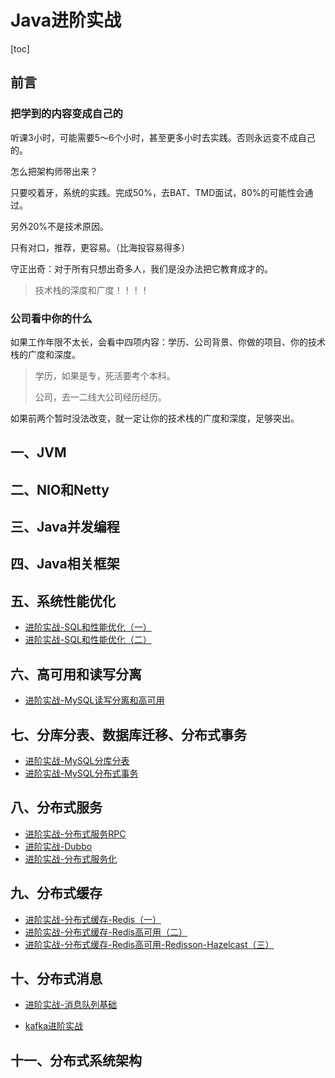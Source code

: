 # Java进阶实战

[toc]

## 前言

### 把学到的内容变成自己的

听课3小时，可能需要5～6个小时，甚至更多小时去实践。否则永远变不成自己的。

怎么把架构师带出来？

只要咬着牙，系统的实践。完成50%，去BAT、TMD面试，80%的可能性会通过。

另外20%不是技术原因。

只有对口，推荐，更容易。（比海投容易得多）

守正出奇：对于所有只想出奇多人，我们是没办法把它教育成才的。

> 技术栈的深度和广度！！！！

### 公司看中你的什么

如果工作年限不太长，会看中四项内容：学历、公司背景、你做的项目、你的技术栈的广度和深度。

> 学历，如果是专，死活要考个本科。
>
> 公司，去一二线大公司经历经历。

如果前两个暂时没法改变，就一定让你的技术栈的广度和深度，足够突出。

## 一、JVM

## 二、NIO和Netty

## 三、Java并发编程

## 四、Java相关框架

## 五、系统性能优化

- [进阶实战-SQL和性能优化（一）](https://github.com/hefrankeleyn/JAVARebuild/blob/main/05_SQL%E6%80%A7%E8%83%BD%E4%BC%98%E5%8C%96/2021-12-26-%E8%BF%9B%E9%98%B6%E5%AE%9E%E6%88%98-SQL%E5%92%8C%E6%80%A7%E8%83%BD%E4%BC%98%E5%8C%96%EF%BC%88%E4%B8%80%EF%BC%89.md)
- [进阶实战-SQL和性能优化（二）](https://github.com/hefrankeleyn/JAVARebuild/blob/main/05_SQL%E6%80%A7%E8%83%BD%E4%BC%98%E5%8C%96/2021-12-27-%E8%BF%9B%E9%98%B6%E5%AE%9E%E6%88%98-SQL%E5%92%8C%E6%80%A7%E8%83%BD%E4%BC%98%E5%8C%96%EF%BC%88%E4%BA%8C%EF%BC%89.md)

## 六、高可用和读写分离

- [进阶实战-MySQL读写分离和高可用](https://github.com/hefrankeleyn/JAVARebuild/blob/main/06_MySQL%E9%AB%98%E5%8F%AF%E7%94%A8%E5%92%8C%E8%AF%BB%E5%86%99%E5%88%86%E7%A6%BB/2022-01-11-%E8%BF%9B%E9%98%B6%E5%AE%9E%E6%88%98-MySQL%E7%9A%84%E9%AB%98%E5%8F%AF%E7%94%A8%E5%92%8C%E8%AF%BB%E5%86%99%E5%88%86%E7%A6%BB.md)

## 七、分库分表、数据库迁移、分布式事务

- [进阶实战-MySQL分库分表](https://github.com/hefrankeleyn/JAVARebuild/blob/main/07_MySQL%E5%88%86%E5%BA%93%E5%88%86%E8%A1%A8-%E8%BF%81%E7%A7%BB-%E5%88%86%E5%B8%83%E5%BC%8F%E4%BA%8B%E5%8A%A1/2022-01-11-%E8%BF%9B%E9%98%B6%E5%AE%9E%E6%88%98-MySQL%E5%88%86%E5%BA%93%E5%88%86%E8%A1%A8.md)
- [进阶实战-MySQL分布式事务](https://github.com/hefrankeleyn/JAVARebuild/blob/main/07_MySQL%E5%88%86%E5%BA%93%E5%88%86%E8%A1%A8-%E8%BF%81%E7%A7%BB-%E5%88%86%E5%B8%83%E5%BC%8F%E4%BA%8B%E5%8A%A1/2022-01-12-%E8%BF%9B%E9%98%B6%E5%AE%9E%E6%88%98-MySQL%E5%88%86%E5%B8%83%E5%BC%8F%E4%BA%8B%E5%8A%A1.md)

## 八、分布式服务

- [进阶实战-分布式服务RPC](https://github.com/hefrankeleyn/JAVARebuild/blob/main/08_%E5%88%86%E5%B8%83%E5%BC%8F%E6%9C%8D%E5%8A%A1/2022-02-01-%E8%BF%9B%E9%98%B6%E5%AE%9E%E6%88%98-%E5%88%86%E5%B8%83%E5%BC%8F%E6%9C%8D%E5%8A%A1RPC.md)
- [进阶实战-Dubbo](https://github.com/hefrankeleyn/JAVARebuild/blob/main/08_%E5%88%86%E5%B8%83%E5%BC%8F%E6%9C%8D%E5%8A%A1/2022-03-02-%E8%BF%9B%E9%98%B6%E5%AE%9E%E8%B7%B5-Dubbo.md)
- [进阶实战-分布式服务化](https://github.com/hefrankeleyn/JAVARebuild/blob/main/08_%E5%88%86%E5%B8%83%E5%BC%8F%E6%9C%8D%E5%8A%A1/2022-03-06-%E8%BF%9B%E9%98%B6%E5%AE%9E%E6%88%98-%E5%88%86%E5%B8%83%E5%BC%8F%E6%9C%8D%E5%8A%A1%E5%8C%96.md)

## 九、分布式缓存

- [进阶实战-分布式缓存-Redis（一）](https://github.com/hefrankeleyn/JAVARebuild/blob/main/09_%E5%88%86%E5%B8%83%E5%BC%8F%E7%BC%93%E5%AD%98/2022-03-14-%E8%BF%9B%E9%98%B6%E5%AE%9E%E6%88%98-%E5%88%86%E5%B8%83%E5%BC%8F%E7%BC%93%E5%AD%98-Redis%EF%BC%88%E4%B8%80%EF%BC%89.md)
- [进阶实战-分布式缓存-Redis高可用（二）](https://github.com/hefrankeleyn/JAVARebuild/blob/main/09_%E5%88%86%E5%B8%83%E5%BC%8F%E7%BC%93%E5%AD%98/2022-03-17-%E8%BF%9B%E9%98%B6%E5%AE%9E%E6%88%98-%E5%88%86%E5%B8%83%E5%BC%8F%E7%BC%93%E5%AD%98-Redis%E9%AB%98%E5%8F%AF%E7%94%A8%EF%BC%88%E4%BA%8C%EF%BC%89.md)
- [进阶实战-分布式缓存-Redis高可用-Redisson-Hazelcast（三）](https://github.com/hefrankeleyn/JAVARebuild/blob/main/09_%E5%88%86%E5%B8%83%E5%BC%8F%E7%BC%93%E5%AD%98/2022-03-18-%E8%BF%9B%E9%98%B6%E5%AE%9E%E6%88%98-%E5%88%86%E5%B8%83%E5%BC%8F%E7%BC%93%E5%AD%98-Redis%E9%AB%98%E5%8F%AF%E7%94%A8-Redisson-Hazelcast%EF%BC%88%E4%B8%89%EF%BC%89.md)

## 十、分布式消息

- [进阶实战-消息队列基础](https://github.com/hefrankeleyn/JAVARebuild/blob/main/10_%E5%88%86%E5%B8%83%E5%BC%8F%E6%B6%88%E6%81%AF/2022-03-21-%E8%BF%9B%E9%98%B6%E5%AE%9E%E6%88%98-%E6%B6%88%E6%81%AF%E9%98%9F%E5%88%97%E5%9F%BA%E7%A1%80.md)

- [kafka进阶实战](https://github.com/hefrankeleyn/JAVARebuild/blob/main/10_%E5%88%86%E5%B8%83%E5%BC%8F%E6%B6%88%E6%81%AF/2021-12-24-%E8%BF%9B%E9%98%B6%E5%AE%9E%E6%88%98-kafka.md)

## 十一、分布式系统架构
